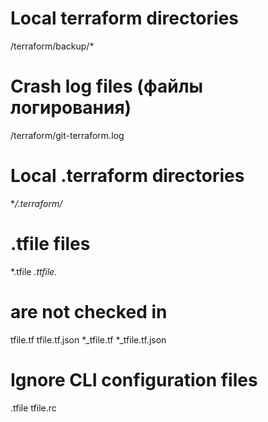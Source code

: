 # Local terraform directories
/terraform/backup/*

# Crash log files (файлы логирования)
/terraform/git-terraform.log


# Local .terraform directories
**/.terraform/*

# .tfile files
*.tfile
*.ttfile.*

# are not checked in
tfile.tf
tfile.tf.json
*_tfile.tf
*_tfile.tf.json

# Ignore CLI configuration files
.tfile
tfile.rc



